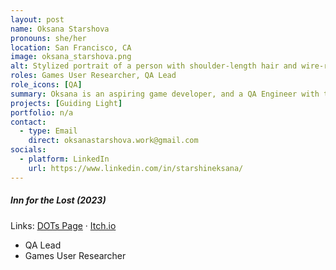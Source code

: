 ```yaml
---
layout: post
name: Oksana Starshova
pronouns: she/her
location: San Francisco, CA
image: oksana_starshova.png
alt: Stylized portrait of a person with shoulder-length hair and wire-rimmed glasses positioned between several plants.
roles: Games User Researcher, QA Lead
role_icons: [QA]
summary: Oksana is an aspiring game developer, and a QA Engineer with two years of experiences in the banking sector. She is passionate about Live Service Games, Game Operations, QA and User Research.
projects: [Guiding Light]
portfolio: n/a
contact:
  - type: Email
    direct: oksanastarshova.work@gmail.com
socials:
  - platform: LinkedIn
    url: https://www.linkedin.com/in/starshineksana/
---
```


##### _Inn for the Lost (2023)_
Links: [DOTs Page](/projects/inn-lost) &middot; <a target="_blank" rel="noopener" href="https://shleedelie.itch.io/inn-for-the-lost">Itch.io</a>
- QA Lead
- Games User Researcher
